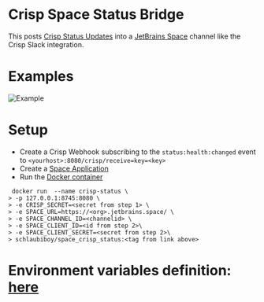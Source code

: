 # Crisp Space Status Bridge
This posts [Crisp Status Updates](https://crisp.chat/en/status/) into a [JetBrains Space](https://jetbrains.space) channel like the Crisp Slack integration.

# Examples
![Example](https://rice.by.devs-from.asia/chrome_8De8yybigv.png)

# Setup
- Create a Crisp Webhook subscribing to the `status:health:changed` event to `<yourhost>:8080/crisp/receive=key=<key>`
- Create a [Space Application](https://www.jetbrains.com/help/space/applications.html)
- Run the [Docker container](https://hub.docker.com/r/schlaubiboy/space_crisp_status/tags?page=1&ordering=last_updated)
```shell
 docker run  --name crisp-status \
> -p 127.0.0.1:8745:8080 \
> -e CRISP_SECRET=<secret from step 1> \
> -e SPACE_URL=https://<org>.jetbrains.space/ \
> -e SPACE_CHANNEL_ID=<channelid> \
> -e SPACE_CLIENT_ID=<id from step 2>\
> -e SPACE_CLIENT_SECRET=<secret from step 2>\
> schlaubiboy/space_crisp_status:<tag from link above>
```

# Environment variables definition: [here](https://github.com/DRSchlaubi/space_crisp_status_reporter/tree/main/src/config/Config.kt#L6-L32)